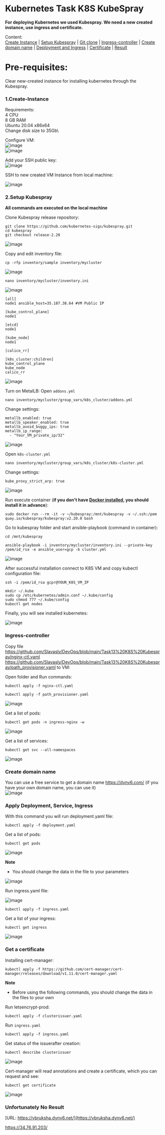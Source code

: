 # Kubernetes Task K8S KubeSpray

**For deploying Kubernetes we used Kubespray. We need a new created instance, use ingress and certificate.**

Content:<br>
[Сreate Instance](#1Сreate-Instance) | [Setup Kubespray](#setup-kubespray) | [Git clone](#git-clone) | [Ingress-controller](#ingress-controller) | [Create domain name](#create-domain-name) | [Deployment and Ingress](#deployment-and-ingress) | [Certificate](#certificate) | [Result](#result)

# Pre-requisites:
Clear new-created instance for installing kubernetes through the Kubespray.

### <a name="1Сreate-Instance">1.Сreate-Instance</a>
Requirements:\
4 CPU\
8 GB RAM\
Ubuntu 20.04 x86x64\
Change disk size to 35Gb\

Configure VM:<br>
![image](https://user-images.githubusercontent.com/44306982/217662899-13e14a58-2235-41c9-957f-4b16d67759b9.png)\
![image](https://user-images.githubusercontent.com/44306982/217663192-f2392c76-b2d3-46b6-b21f-f93f9ccd448e.png)

Add your SSH public key:<br>
![image](https://user-images.githubusercontent.com/44306982/217662445-b962e6b5-45c5-48a0-855d-fc0919486498.png)

SSH to new created VM Instance from local machine:

![image](https://user-images.githubusercontent.com/44306982/217663717-c3138799-d4a4-4f34-abac-f00da63fe485.png)

### <a name="setup-kubespray">2.Setup Kubespray</a>
<b>All commands are executed on the local machine</b>

Clone Kubespray release  repository:
```
git clone https://github.com/kubernetes-sigs/kubespray.git
cd kubespray
git checkout release-2.20
```
![image](https://user-images.githubusercontent.com/44306982/217664981-f0e6c275-6fe5-4bf5-99ff-578b66fffd2a.png)

Copy and edit inventory file:
```
cp -rfp inventory/sample inventory/mycluster
```
![image](https://user-images.githubusercontent.com/44306982/217665257-c13092ad-a2f6-4e67-a19b-7df70b750a9d.png)

```
nano inventory/mycluster/inventory.ini
```
![image](https://user-images.githubusercontent.com/44306982/218258723-538ec716-14b6-45cb-b314-414104354eb8.png)
```
[all]
node1 ansible_host=35.187.38.64 #VM Public IP

[kube_control_plane]
node1

[etcd]
node1

[kube_node]
node1

[calico_rr]

[k8s_cluster:children]
kube_control_plane
kube_node
calico_rr
```
![image](https://user-images.githubusercontent.com/44306982/218314045-5650aaac-263f-4305-a7cf-4c93312c33b0.png)

Turn on MetalLB:
Open `addons.yml`
```
nano inventory/mycluster/group_vars/k8s_cluster/addons.yml
```
Change settings:
```
metallb_enabled: true
metallb_speaker_enabled: true
metallb_avoid_buggy_ips: true
metallb_ip_range:
  - "Your_VM_private_ip/32"
```
![image](https://user-images.githubusercontent.com/44306982/218308951-e156c71b-962c-4296-ba82-ee4709f61a23.png)

Open `k8s-cluster.yml`
```
nano inventory/mycluster/group_vars/k8s_cluster/k8s-cluster.yml
```
Change settings:
```
kube_proxy_strict_arp: true
```
![image](https://user-images.githubusercontent.com/44306982/218266234-ad6b1fb4-27c0-4b5d-9b21-2e4ca31839ed.png)

Run execute container (<b>if you don't have [Docker installed](https://docs.docker.com/engine/install/ubuntu/), you should install it in advance</b>):
```
sudo docker run --rm -it -v ~/kubespray:/mnt/kubespray -v ~/.ssh:/pem quay.io/kubespray/kubespray:v2.20.0 bash
```
Go to kubespray folder and start ansible-playbook (command in container):
```
cd /mnt/kubespray
```
```
ansible-playbook -i inventory/mycluster/inventory.ini --private-key /pem/id_rsa -e ansible_user=gcp -b cluster.yml
```
![image](https://user-images.githubusercontent.com/44306982/218325524-c120962e-331d-4f37-8b1c-c1321331807c.png)

After successful installation connect to K8S VM and copy kubectl configuration file:
```
ssh -i /pem/id_rsa gcpr@YOUR_K8S_VM_IP
```
```
mkdir ~/.kube
sudo cp /etc/kubernetes/admin.conf ~/.kube/config
sudo chmod 777 ~/.kube/config
kubectl get nodes
```
Finally, you will see installed kubernetes:<br>

![image](https://user-images.githubusercontent.com/44306982/218325581-dde5262c-0e3b-4ba7-89e3-4a25ae94265b.png)

### <a name="Ingress-controller">Ingress-controller</a> 
Copy file https://github.com/Slavasly/DevOps/blob/main/Task13%20K8S%20Kubespray/nginx-ctl.yaml 
https://github.com/Slavasly/DevOps/blob/main/Task13%20K8S%20Kubespray/path_provisioner.yaml to VM:

Open folder and Run commands:
```
kubectl apply -f nginx-ctl.yaml
```
```
kubectl apply -f path_provisioner.yaml
```
![image](https://user-images.githubusercontent.com/44306982/218326066-5db23e86-2551-42c6-8418-de8ddd8470d2.png)

Get a list of pods:
```
kubectl get pods -n ingress-nginx -w
```
![image](https://user-images.githubusercontent.com/44306982/218326123-445be936-0779-442b-abe1-9021f4161eb4.png)

Get a list of services:
```
kubectl get svc --all-namespaces
```
![image](https://user-images.githubusercontent.com/44306982/218326176-fb9fa8c6-a528-41fd-a556-45b13de53c75.png)

### <a name="create-domain-name">Create domain name</a>
You can use a free service to get a domain name https://dynv6.com/ (if you have your own domain name, you can use it)<br>
![image](https://user-images.githubusercontent.com/44306982/218327436-a29b3ccf-48d9-4d71-9551-0a4c0682a109.png)

### <a name="deployment-and-ingress">Apply Deployment, Service, Ingress</a>
With this command you will run deployment.yaml file:
```
kubectl apply -f deployment.yaml
```
Get a list of pods:
```
kubectl get pods
```

![image](https://user-images.githubusercontent.com/44306982/218335405-825a2d3a-2fa7-4150-ab81-34cad81ad714.png)

<b>Note</b>
- You should change the data in the file to your parameters

![image](https://user-images.githubusercontent.com/44306982/218335459-f5be43c6-ec9a-498d-a017-7a734e16377d.png)

Run ingress.yaml file:

![image](https://user-images.githubusercontent.com/44306982/218335576-149f0f12-0883-4ebb-bea8-b314190bde5e.png)

```
kubectl apply -f ingress.yaml
```
Get a list of your ingress:
```
kubectl get ingress
```
![image](https://user-images.githubusercontent.com/44306982/218335621-4bb383c1-c625-44e6-8b01-dcc71a48152c.png)

### <a name="certificate">Get a certificate</a>
Installing cert-manager:
```
kubectl apply -f https://github.com/cert-manager/cert-manager/releases/download/v1.11.0/cert-manager.yaml
```
<b>Note</b>
- Before using the following commands, you should change the data in the files to your own

Run letsencrypt-prod:
```
kubectl apply -f clusterissuer.yaml
```
Run `ingress.yaml`
```
kubectl apply -f ingress.yaml
```
Get status of the issuerafter creation:
```
kubectl describe clusterissuer
```
![image](https://user-images.githubusercontent.com/44306982/218338146-ef05aaf6-74ca-4200-ad15-ac663d7f5883.png)

Cert-manager will read annotations and create a certificate, which you can request and see:
```
kubectl get certificate
```
![image](https://user-images.githubusercontent.com/44306982/218338193-6642c1b4-655e-495f-ae67-57b023803450.png)

### <a name="result">Unfortunately No Result</a>
[URL: https://vbruksha.dynv6.net/](https://vbruksha.dynv6.net/)

https://34.76.91.203/
